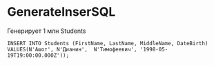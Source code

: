 # GenerateInserSQL
Генерирует 1 млн Students  

```
INSERT INTO Students (FirstName, LastName, MiddleName, DateBirth) VALUES(N'Ашот', N'Дианин',  N'Тимофеевич', '1998-05-19T19:00:00.000Z'));
```
